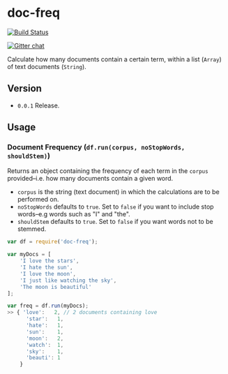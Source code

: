 doc-freq
========
[![Build Status](https://travis-ci.org/waltervascarvalho/doc-freq.svg?branch=master)](https://travis-ci.org/waltervascarvalho/doc-freq)

[![Gitter chat](https://badges.gitter.im/waltervascarvalho/doc-freq.png)](https://gitter.im/waltervascarvalho/doc-freq)

Calculate how many documents contain a certain term, within a list (`Array`) of text documents (`String`).

## Version
* `0.0.1` Release.

## Usage

### Document Frequency (`df.run(corpus, noStopWords, shouldStem)`)
Returns an object containing the frequency of each term in the `corpus` provided–i.e. how many documents contain a given word.
* `corpus` is the string (text document) in which the calculations are to be performed on.
* `noStopWords` defaults to `true`. Set to `false` if you want to include stop words–e.g words such as "I" and "the".
* `shouldStem` defaults to `true`. Set to `false` if you want words not to be stemmed.

```javascript
var df = require('doc-freq');

var myDocs = [
	'I love the stars',
	'I hate the sun',
	'I love the moon',
	'I just like watching the sky',
	'The moon is beautiful'
];

var freq = df.run(myDocs);
>> { 'love':   2, // 2 documents containing love
      'star':   1,
      'hate':   1,
      'sun':    1,
      'moon':   2,
      'watch':  1,
      'sky':    1,
      'beauti': 1 
    }
```
